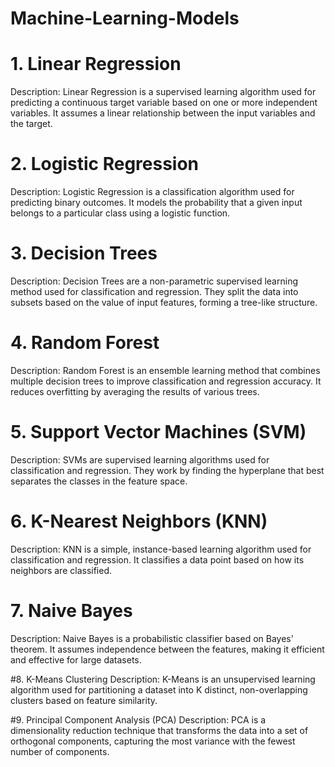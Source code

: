 # Machine-Learning-Models

# 1. Linear Regression

Description: Linear Regression is a supervised learning algorithm used for predicting a continuous target variable based on one or more independent variables. It assumes a linear relationship between the input variables and the target.

# 2. Logistic Regression

Description: Logistic Regression is a classification algorithm used for predicting binary outcomes. It models the probability that a given input belongs to a particular class using a logistic function.

# 3. Decision Trees

Description: Decision Trees are a non-parametric supervised learning method used for classification and regression. They split the data into subsets based on the value of input features, forming a tree-like structure.

# 4. Random Forest

Description: Random Forest is an ensemble learning method that combines multiple decision trees to improve classification and regression accuracy. It reduces overfitting by averaging the results of various trees.

# 5. Support Vector Machines (SVM)

Description: SVMs are supervised learning algorithms used for classification and regression. They work by finding the hyperplane that best separates the classes in the feature space.

# 6. K-Nearest Neighbors (KNN)

Description: KNN is a simple, instance-based learning algorithm used for classification and regression. It classifies a data point based on how its neighbors are classified.

# 7. Naive Bayes

Description: Naive Bayes is a probabilistic classifier based on Bayes' theorem. It assumes independence between the features, making it efficient and effective for large datasets.

#8. K-Means Clustering
Description: K-Means is an unsupervised learning algorithm used for partitioning a dataset into K distinct, non-overlapping clusters based on feature similarity.

#9. Principal Component Analysis (PCA)
Description: PCA is a dimensionality reduction technique that transforms the data into a set of orthogonal components, capturing the most variance with the fewest number of components.
